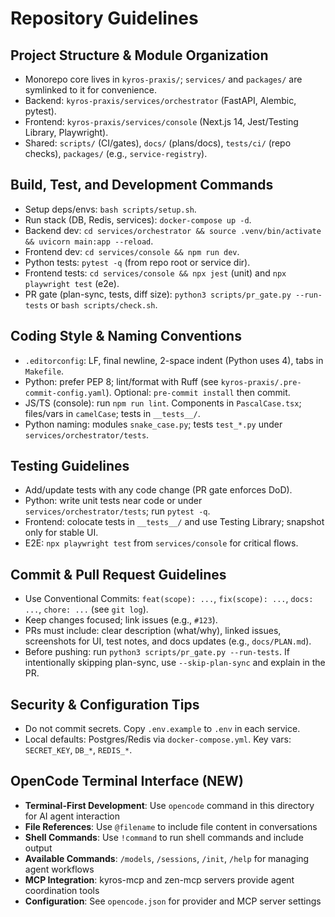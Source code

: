 # Repository Guidelines

## Project Structure & Module Organization
- Monorepo core lives in `kyros-praxis/`; `services/` and `packages/` are symlinked to it for convenience.
- Backend: `kyros-praxis/services/orchestrator` (FastAPI, Alembic, pytest).
- Frontend: `kyros-praxis/services/console` (Next.js 14, Jest/Testing Library, Playwright).
- Shared: `scripts/` (CI/gates), `docs/` (plans/docs), `tests/ci/` (repo checks), `packages/` (e.g., `service-registry`).

## Build, Test, and Development Commands
- Setup deps/envs: `bash scripts/setup.sh`.
- Run stack (DB, Redis, services): `docker-compose up -d`.
- Backend dev: `cd services/orchestrator && source .venv/bin/activate && uvicorn main:app --reload`.
- Frontend dev: `cd services/console && npm run dev`.
- Python tests: `pytest -q` (from repo root or service dir).
- Frontend tests: `cd services/console && npx jest` (unit) and `npx playwright test` (e2e).
- PR gate (plan-sync, tests, diff size): `python3 scripts/pr_gate.py --run-tests` or `bash scripts/check.sh`.

## Coding Style & Naming Conventions
- `.editorconfig`: LF, final newline, 2-space indent (Python uses 4), tabs in `Makefile`.
- Python: prefer PEP 8; lint/format with Ruff (see `kyros-praxis/.pre-commit-config.yaml`). Optional: `pre-commit install` then commit.
- JS/TS (console): run `npm run lint`. Components in `PascalCase.tsx`; files/vars in `camelCase`; tests in `__tests__/`.
- Python naming: modules `snake_case.py`; tests `test_*.py` under `services/orchestrator/tests`.

## Testing Guidelines
- Add/update tests with any code change (PR gate enforces DoD).
- Python: write unit tests near code or under `services/orchestrator/tests`; run `pytest -q`.
- Frontend: colocate tests in `__tests__/` and use Testing Library; snapshot only for stable UI.
- E2E: `npx playwright test` from `services/console` for critical flows.

## Commit & Pull Request Guidelines
- Use Conventional Commits: `feat(scope): ...`, `fix(scope): ...`, `docs: ...`, `chore: ...` (see `git log`).
- Keep changes focused; link issues (e.g., `#123`).
- PRs must include: clear description (what/why), linked issues, screenshots for UI, test notes, and docs updates (e.g., `docs/PLAN.md`).
- Before pushing: run `python3 scripts/pr_gate.py --run-tests`. If intentionally skipping plan-sync, use `--skip-plan-sync` and explain in the PR.

## Security & Configuration Tips
- Do not commit secrets. Copy `.env.example` to `.env` in each service.
- Local defaults: Postgres/Redis via `docker-compose.yml`. Key vars: `SECRET_KEY`, `DB_*`, `REDIS_*`.

## OpenCode Terminal Interface (NEW)
- **Terminal-First Development**: Use `opencode` command in this directory for AI agent interaction
- **File References**: Use `@filename` to include file content in conversations
- **Shell Commands**: Use `!command` to run shell commands and include output
- **Available Commands**: `/models`, `/sessions`, `/init`, `/help` for managing agent workflows
- **MCP Integration**: kyros-mcp and zen-mcp servers provide agent coordination tools
- **Configuration**: See `opencode.json` for provider and MCP server settings

